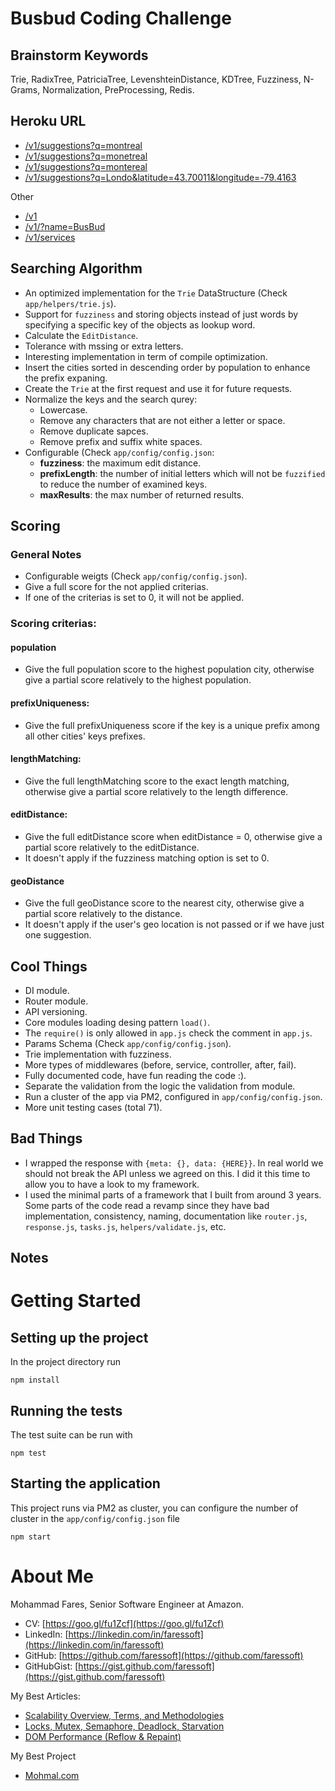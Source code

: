 # Busbud Coding Challenge

## Brainstorm Keywords

Trie, RadixTree, PatriciaTree, LevenshteinDistance, KDTree, Fuzziness, N-Grams, Normalization, PreProcessing, Redis.

## Heroku URL

* [/v1/suggestions?q=montreal](https://busbud-autocomplete-cities.herokuapp.com/v1/suggestions?q=montreal)
* [/v1/suggestions?q=monetreal](https://busbud-autocomplete-cities.herokuapp.com/v1/suggestions?q=monetreal)
* [/v1/suggestions?q=montereal](https://busbud-autocomplete-cities.herokuapp.com/v1/suggestions?q=montereal)
* [/v1/suggestions?q=Londo&latitude=43.70011&longitude=-79.4163](https://busbud-autocomplete-cities.herokuapp.com/v1/suggestions?q=Londo&latitude=43.70011&longitude=-79.4163)

Other

* [/v1](https://busbud-autocomplete-cities.herokuapp.com/v1)
* [/v1/?name=BusBud](https://busbud-autocomplete-cities.herokuapp.com/v1/?name=BusBud)
* [/v1/services](https://busbud-autocomplete-cities.herokuapp.com/v1/services)

## Searching Algorithm

* An optimized implementation for the `Trie` DataStructure (Check `app/helpers/trie.js`).
* Support for `fuzziness` and storing objects instead of just words by specifying a specific key of the objects as lookup word.
* Calculate the `EditDistance`.
* Tolerance with mssing or extra letters.
* Interesting implementation in term of compile optimization.
* Insert the cities sorted in descending order by population to enhance the prefix expaning.
* Create the `Trie` at the first request and use it for future requests.
* Normalize the keys and the search qurey:
  * Lowercase.
  * Remove any characters that are not either a letter or space.
  * Remove duplicate sapces.
  * Remove prefix and suffix white spaces.
* Configurable (Check `app/config/config.json`:
  * **fuzziness**: the maximum edit distance.
  * **prefixLength**: the number of initial letters which will not be `fuzzified` to reduce the number of examined keys.
  * **maxResults**: the max number of returned results.

## Scoring

### General Notes

* Configurable weigts (Check `app/config/config.json`).
* Give a full score for the not applied criterias.
* If one of the criterias is set to 0, it will not be applied.

### Scoring criterias: 

#### population

* Give the full population score to the highest population city, otherwise give a partial score relatively to the highest population.

#### prefixUniqueness:

* Give the full prefixUniqueness score if the key is a unique prefix among all other cities' keys prefixes.

#### lengthMatching:
* Give the full lengthMatching score to the exact length matching, otherwise give a partial score relatively to the length difference.

#### editDistance:

* Give the full editDistance score when editDistance = 0, otherwise give a partial score relatively to the editDistance.
* It doesn't apply if the fuzziness matching option is set to 0.

#### geoDistance

* Give the full geoDistance score to the nearest city, otherwise give a partial score relatively to the distance.
* It doesn't apply if the user's geo location is not passed or if we have just one suggestion.

## Cool Things

* DI module.
* Router module.
* API versioning.
* Core modules loading desing pattern `load()`.
* The `require()` is only allowed in `app.js` check the comment in `app.js`.
* Params Schema (Check `app/config/config.json`).
* Trie implementation with fuzziness.
* More types of middlewares (before, service, controller, after, fail).
* Fully documented code, have fun reading the code :).
* Separate the validation from the logic the validation from module.
* Run a cluster of the app via PM2, configured in `app/config/config.json`.
* More unit testing cases (total 71).

## Bad Things

* I wrapped the response with `{meta: {}, data: {HERE}}`. In real world we should not break the API unless we agreed on this. I did it this time to allow you to have a look to my framework.
* I used the minimal parts of a framework that I built from around 3 years. Some parts of the code read a revamp since they have bad implementation, consistency, naming, documentation like `router.js`, `response.js`, `tasks.js`, `helpers/validate.js`, etc.

## Notes


# Getting Started

## Setting up the project

In the project directory run

```
npm install
```

## Running the tests

The test suite can be run with

```
npm test
```

## Starting the application

This project runs via PM2 as cluster, you can configure
the number of cluster in the `app/config/config.json` file

```
npm start
```

# About Me

Mohammad Fares, Senior Software Engineer at Amazon.

* CV: [https://goo.gl/fu1Zcf](https://goo.gl/fu1Zcf)
* LinkedIn: [https://linkedin.com/in/faressoft](https://linkedin.com/in/faressoft)
* GitHub: [https://github.com/faressoft](https://github.com/faressoft)
* GitHubGist: [https://gist.github.com/faressoft](https://gist.github.com/faressoft)

My Best Articles:

* [Scalability Overview, Terms, and Methodologies](https://goo.gl/oxS3MG)
* [Locks, Mutex, Semaphore, Deadlock, Starvation](https://goo.gl/FT8A3P)
* [DOM Performance (Reflow & Repaint)](https://goo.gl/cfjAQr)

My Best Project

* [Mohmal.com](https://www.mohmal.com/en)
